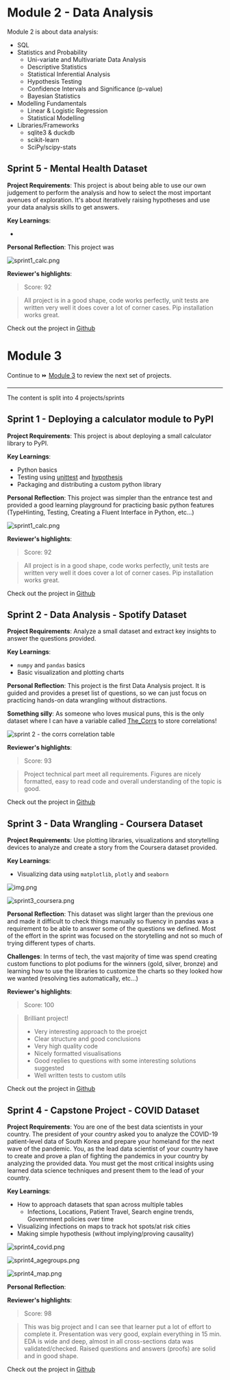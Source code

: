 # Module 2 - Data Analysis

Module 2 is about data analysis:

- SQL
- Statistics and Probability
    - Uni-variate and Multivariate Data Analysis
    - Descriptive Statistics
    - Statistical Inferential Analysis
    - Hypothesis Testing
    - Confidence Intervals and Significance (p-value)
    - Bayesian Statistics
- Modelling Fundamentals
    - Linear & Logistic Regression
    - Statistical Modelling
- Libraries/Frameworks
    - sqlite3 & duckdb
    - scikit-learn
    - SciPy/scipy-stats

## Sprint 5 - Mental Health Dataset

**Project Requirements**: This project is about being able to use our own judgement to perform the analysis and how to
select the most important avenues of exploration. It's about iteratively raising hypotheses and use your data analysis
skills to get answers.

**Key Learnings**:

-

**Personal Reflection**: This project was

![sprint1_calc.png](img/sprint1_calc.png)

**Reviewer's highlights**:

> Score: 92

> All project is in a good shape, code works perfectly, unit tests are written very well it does cover a lot of corner
> cases. Pip installation works great.

Check out the project in [Github](https://github.com/TuringCollegeSubmissions/ealmas-DWWP.1)

# Module 3

Continue to ⏩ [Module 3](module3.md) to review the next set of projects.






------------





The content is split into 4 projects/sprints

## Sprint 1 - Deploying a calculator module to PyPI

**Project Requirements**: This project is about deploying a small calculator library to PyPI.

**Key Learnings**:

- Python basics
- Testing using [unittest](https://docs.python.org/3/library/unittest.html)
  and [hypothesis](https://pypi.org/project/hypothesis/)
- Packaging and distributing a custom python library

**Personal Reflection**: This project was simpler than the entrance test and provided a good learning playground for
practicing basic python features (TypeHinting, Testing, Creating a Fluent Interface in Python, etc...)

![sprint1_calc.png](img/sprint1_calc.png)

**Reviewer's highlights**:

> Score: 92

> All project is in a good shape, code works perfectly, unit tests are written very well it does cover a lot of corner
> cases. Pip installation works great.

Check out the project in [Github](https://github.com/TuringCollegeSubmissions/ealmas-DWWP.1)

## Sprint 2 - Data Analysis - Spotify Dataset

**Project Requirements**: Analyze a small dataset and extract key insights to answer the questions provided.

**Key Learnings**:

- `numpy` and `pandas` basics
- Basic visualization and plotting charts

**Personal Reflection**: This project is the first Data Analysis project. It is guided and provides a preset list of
questions, so we can just focus on practicing hands-on data wrangling without distractions.

**Something silly**: As someone who loves musical puns, this is the only dataset where I can have a variable
called [The_Corrs](https://en.wikipedia.org/wiki/The_Corrs) to store correlations!

![sprint 2 - the corrs correlation table](img/sprint2_the_corrs.png)

**Reviewer's highlights**:

> Score: 93

> Project technical part meet all requirements. Figures are nicely formatted, easy to read code and overall
> understanding of the topic is good.

Check out the project in [Github](https://github.com/TuringCollegeSubmissions/ealmas-DWWP.2)

## Sprint 3 - Data Wrangling - Coursera Dataset

**Project Requirements**: Use plotting libraries, visualizations and storytelling devices to analyze and create a story
from the Coursera dataset provided.

**Key Learnings**:

- Visualizing data using `matplotlib`, `plotly` and `seaborn`

![img.png](img/sprint3_intro.png)

![sprint3_coursera.png](img/sprint3_coursera.png)

**Personal Reflection**: This dataset was slight larger than the previous one and made it difficult to check things
manually so fluency in pandas was a requirement to be able to answer some of the questions we defined. Most of the
effort in the sprint was focused on the storytelling and not so much of trying different types of charts.

**Challenges**: In terms of tech, the vast majority of time was spend creating custom functions to plot podiums for the
winners (gold, silver, bronze) and learning how to use the libraries to customize the charts so they looked how we
wanted (resolving ties automatically, etc...)

**Reviewer's highlights**:

> Score: 100

> Brilliant project!
> * Very interesting approach to the proejct
> * Clear structure and good conclusions
> * Very high quality code
> * Nicely formatted visualisations
> * Good replies to questions with some interesting solutions suggested
> * Well written tests to custom utils

Check out the project in [Github](https://github.com/TuringCollegeSubmissions/ealmas-DWWP.3)

## Sprint 4 - Capstone Project - COVID Dataset

**Project Requirements**: You are one of the best data scientists in your country. The president of your
country asked you to analyze the COVID-19 patient-level data of South Korea and prepare your homeland for the next wave
of the pandemic. You, as the lead data scientist of your country have to create and prove a plan of fighting the
pandemics in your country by analyzing the provided data. You must get the most critical insights using learned data
science techniques and present them to the lead of your country.

**Key Learnings**:

- How to approach datasets that span across multiple tables
    - Infections, Locations, Patient Travel, Search engine trends, Government policies over time
- Visualizing infections on maps to track hot spots/at risk cities
- Making simple hypothesis (without implying/proving causality)

![sprint4_covid.png](img/sprint4_covid.png)

![sprint4_agegroups.png](img/sprint4_agegroups.png)

![sprint4_map.png](img/sprint4_map.png)

**Personal Reflection**:

**Reviewer's highlights**:

> Score: 98

> This was big project and I can see that learner put a lot of effort to complete it. Presentation was very good,
> explain everything in 15 min. EDA is wide and deep, almost in all cross-sections data was validated/checked. Raised
> questions and answers (proofs) are solid and in good shape.

Check out the project in [Github](https://github.com/TuringCollegeSubmissions/ealmas-DWWP.3)

